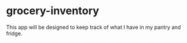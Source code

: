 # grocery-inventory
This app will be designed to keep track of what I have in my pantry and fridge.
